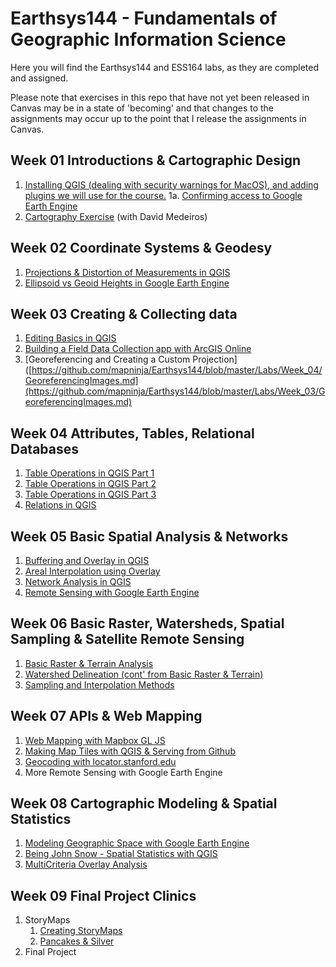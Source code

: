 # Earthsys144 - Fundamentals of Geographic Information Science

Here you will find the Earthsys144 and ESS164 labs, as they are completed and assigned.

Please note that exercises in this repo that have not yet been released in Canvas may be in a state of 'becoming' and that changes to the assignments may occur up to the point that I release the assignments in Canvas.

## Week 01 Introductions & Cartographic Design

1. [Installing QGIS (dealing with security warnings for MacOS), and adding plugins we will use for the course.](Labs/Week_01/CleanQGISInstallationforMac.md)
   1a. [Confirming access to Google Earth Engine](Labs/Week_01/gee_account_test.md)
2. [Cartography Exercise](https://sites.google.com/stanford.edu/gis-cartography/workshops/maps-for-academic-journals#h.3iex1262u59w) (with David Medeiros)

## Week 02 Coordinate Systems & Geodesy

1. [Projections & Distortion of Measurements in QGIS](https://github.com/mapninja/Earthsys144/blob/917e507cfe4b30659c2dfbcd8b7a81e68897c718/Labs/Week_02/Projection_Distortions_QGIS.md)
2. [Ellipsoid vs Geoid Heights in Google Earth Engine](https://github.com/mapninja/Earthsys144/blob/917e507cfe4b30659c2dfbcd8b7a81e68897c718/Labs/Week_02/Ellipsoid_vs_Geoid_GEE.md)

## Week 03 Creating & Collecting data

1. [Editing Basics in QGIS](https://github.com/mapninja/Earthsys144/blob/master/Labs/Week_03/Editing_with_QGIS.md)
2. [Building a Field Data Collection app with ArcGIS Online](https://github.com/mapninja/Earthsys144/blob/master/Labs/Week_03/ArcGIS_Online_FieldMaps.md)
3. [Georeferencing and Creating a Custom Projection]([https://github.com/mapninja/Earthsys144/blob/master/Labs/Week_04/GeoreferencingImages.md](https://github.com/mapninja/Earthsys144/blob/master/Labs/Week_03/GeoreferencingImages.md)

## Week 04 Attributes, Tables, Relational Databases

1. [Table Operations in QGIS Part 1](https://github.com/mapninja/Earthsys144/blob/master/Labs/Week_04/Table_Operations_in_QGIS_pt1.md)
2. [Table Operations in QGIS Part 2](https://github.com/mapninja/Earthsys144/blob/master/Labs/Week_04/Table_Operations_in_QGIS_pt2.md)
3. [Table Operations in QGIS Part 3](https://github.com/mapninja/Earthsys144/blob/master/Labs/Week_04/Table_Operations_in_QGIS_pt3.md)
4. [Relations in QGIS](https://github.com/mapninja/Earthsys144/blob/master/Labs/Week_04/Relations_in_QGIS.md)

## Week 05 Basic Spatial Analysis & Networks

1. [Buffering and Overlay in QGIS](https://github.com/mapninja/Earthsys144/blob/master/Labs/Week_05/Buffering_Overlay.md)
2. [Areal Interpolation using Overlay](https://github.com/mapninja/Earthsys144/blob/master/Labs/Week_05/Areal_Interpolation.md)
3. [Network Analysis in QGIS](https://github.com/mapninja/Earthsys144/blob/master/Labs/Week_05/Network_Analysis.md)
4. [Remote Sensing with Google Earth Engine](https://github.com/mapninja/Earthsys144/blob/master/Labs/Week_06/Remote_Sensing.md)

## Week 06 Basic Raster, Watersheds, Spatial Sampling & Satellite Remote Sensing

1. [Basic Raster & Terrain Analysis](https://github.com/mapninja/Earthsys144/blob/master/Labs/Week_05/Raster_and_Terrain.md)
2. [Watershed Delineation (cont' from Basic Raster & Terrain)](https://github.com/mapninja/Earthsys144/blob/master/Labs/Week_05/Watershed_Modeling.md)
3. [Sampling and Interpolation Methods](https://github.com/mapninja/Earthsys144/blob/master/Labs/Week_06/Sampling_Interpolation.md)

## Week 07 APIs & Web Mapping

1. [Web Mapping with Mapbox GL JS](https://github.com/mapninja/Earthsys144/blob/master/Labs/Week_07/Haunted_Sheetmapper.md)
2. [Making Map Tiles with QGIS & Serving from Github](https://github.com/mapninja/Earthsys144/blob/master/Labs/Week_07/GitHub_XYZ_Tile_Service.md)
3. [Geocoding with locator.stanford.edu](https://github.com/mapninja/Earthsys144/blob/master/Labs/Week_07/Geocoding_with_Locator.md)
4. More Remote Sensing with Google Earth Engine

## Week 08 Cartographic Modeling & Spatial Statistics

1. [Modeling Geographic Space with Google Earth Engine](https://github.com/mapninja/Earthsys144/blob/master/Labs/Week_08/Modeling_Geographic_Space.md)
2. [Being John Snow - Spatial Statistics with QGIS](https://github.com/mapninja/Earthsys144/blob/master/Labs/Week_08/Being_John_Snow.md)
3. [MultiCriteria Overlay Analysis](https://github.com/mapninja/Earthsys144/blob/master/Labs/Week_08/MultiCriteria_Overlay.md)

## Week 09 Final Project Clinics

1. StoryMaps
   1. [Creating StoryMaps](https://arcg.is/1fTaa)
   2. [Pancakes & Silver](https://arcg.is/1bqTL81)
2. Final Project
